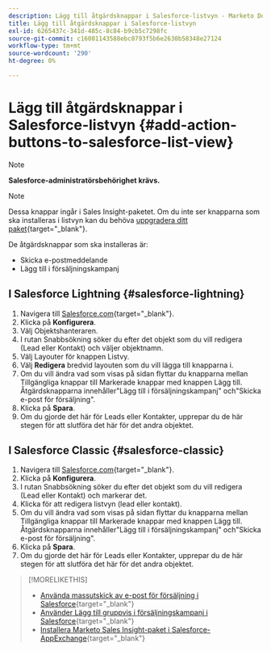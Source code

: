 ```yaml
---
description: Lägg till åtgärdsknappar i Salesforce-listvyn - Marketo Docs - produktdokumentation
title: Lägg till åtgärdsknappar i Salesforce-listvyn
exl-id: 6265437c-341d-485c-8c84-b9cb5c7298fc
source-git-commit: c16081143588ebc0793f5b6e2630b58348e27124
workflow-type: tm+mt
source-wordcount: '290'
ht-degree: 0%

---
```


# Lägg till åtgärdsknappar i Salesforce-listvyn {#add-action-buttons-to-salesforce-list-view}

>[!NOTE]
>
>**Salesforce-administratörsbehörighet krävs.**

>[!NOTE]
>
>Dessa knappar ingår i Sales Insight-paketet. Om du inte ser knapparna som ska installeras i listvyn kan du behöva [uppgradera ditt paket](/help/marketo/product-docs/marketo-sales-insight/msi-for-salesforce/upgrading/upgrading-your-msi-package.md){target="_blank"}.

De åtgärdsknappar som ska installeras är:

* Skicka e-postmeddelande
* Lägg till i försäljningskampanj

## I Salesforce Lightning {#salesforce-lightning}

1. Navigera till [Salesforce.com](https://salesforce.com){target="_blank"}.
1. Klicka på **Konfigurera**.
1. Välj Objektshanteraren.
1. I rutan Snabbsökning söker du efter det objekt som du vill redigera (Lead eller Kontakt) och väljer objektnamn.
1. Välj Layouter för knappen Listvy.
1. Välj **Redigera** bredvid layouten som du vill lägga till knapparna i.
1. Om du vill ändra vad som visas på sidan flyttar du knapparna mellan Tillgängliga knappar till Markerade knappar med knappen Lägg till. Åtgärdsknapparna innehåller&quot;Lägg till i försäljningskampanj&quot; och&quot;Skicka e-post för försäljning&quot;.
1. Klicka på **Spara**.
1. Om du gjorde det här för Leads eller Kontakter, upprepar du de här stegen för att slutföra det här för det andra objektet.

## I Salesforce Classic {#salesforce-classic}

1. Navigera till [Salesforce.com](https://salesforce.com){target="_blank"}.
1. Klicka på **Konfigurera**.
1. I rutan Snabbsökning söker du efter det objekt som du vill redigera (Lead eller Kontakt) och markerar det.
1. Klicka för att redigera listvyn (lead eller kontakt).
1. Om du vill ändra vad som visas på sidan flyttar du knapparna mellan Tillgängliga knappar till Markerade knappar med knappen Lägg till. Åtgärdsknapparna innehåller&quot;Lägg till i försäljningskampanj&quot; och&quot;Skicka e-post för försäljning&quot;.
1. Klicka på **Spara**.
1. Om du gjorde det här för Leads eller Kontakter, upprepar du de här stegen för att slutföra det här för det andra objektet.

>[!MORELIKETHIS]
>
>* [Använda massutskick av e-post för försäljning i Salesforce](/help/marketo/product-docs/marketo-sales-insight/actions/crm/actions-in-salesforce/using-bulk-send-sales-email-in-salesforce.md){target="_blank"}
>* [Använder Lägg till gruppvis i försäljningskampanj i Salesforce](/help/marketo/product-docs/marketo-sales-insight/actions/crm/actions-in-salesforce/using-bulk-add-to-sales-campaign-in-salesforce.md){target="_blank"}
>* [Installera Marketo Sales Insight-paket i Salesforce-AppExchange](/help/marketo/product-docs/marketo-sales-insight/msi-for-salesforce/installation/install-marketo-sales-insight-package-in-salesforce-appexchange.md){target="_blank"}
